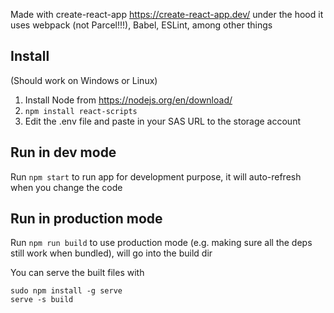 Made with create-react-app https://create-react-app.dev/ under the hood it uses webpack (not Parcel!!!), Babel, ESLint, among other things 

## Install

(Should work on Windows or Linux)

1. Install Node from https://nodejs.org/en/download/
2. `npm install react-scripts`
3. Edit the .env file and paste in your SAS URL to the storage account

## Run in dev mode

Run `npm start` to run app for development purpose, it will auto-refresh when you change the code

## Run in production mode

Run `npm run build` to use production mode (e.g. making sure all the deps still work when bundled), will go into the build dir

You can serve the built files with
```
sudo npm install -g serve
serve -s build
```